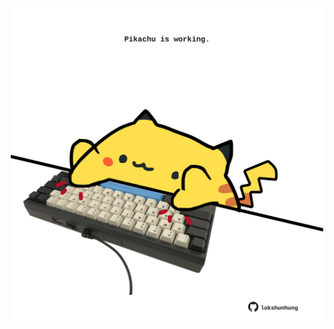 <!-- built at 10/02/2023, 11:00:52 UTC -->
<p align="center">
  <img width="500" height="500" src="./ReadmeImage.svg">
</p>
